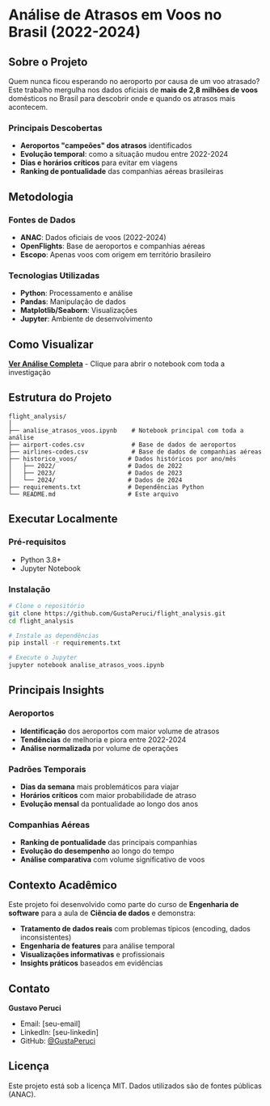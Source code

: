 # Análise de Atrasos em Voos no Brasil (2022-2024)

## Sobre o Projeto

Quem nunca ficou esperando no aeroporto por causa de um voo atrasado? Este trabalho mergulha nos dados oficiais de **mais de 2,8 milhões de voos** domésticos no Brasil para descobrir onde e quando os atrasos mais acontecem.

### Principais Descobertas

- **Aeroportos "campeões" dos atrasos** identificados
- **Evolução temporal**: como a situação mudou entre 2022-2024  
- **Dias e horários críticos** para evitar em viagens
- **Ranking de pontualidade** das companhias aéreas brasileiras

## Metodologia

### Fontes de Dados
- **ANAC**: Dados oficiais de voos (2022-2024)
- **OpenFlights**: Base de aeroportos e companhias aéreas
- **Escopo**: Apenas voos com origem em território brasileiro

### Tecnologias Utilizadas
- **Python**: Processamento e análise
- **Pandas**: Manipulação de dados
- **Matplotlib/Seaborn**: Visualizações
- **Jupyter**: Ambiente de desenvolvimento

## Como Visualizar

**[Ver Análise Completa](./analise_atrasos_voos.ipynb)** - Clique para abrir o notebook com toda a investigação

## Estrutura do Projeto

```
flight_analysis/
│
├── analise_atrasos_voos.ipynb    # Notebook principal com toda a análise
├── airport-codes.csv             # Base de dados de aeroportos
├── airlines-codes.csv            # Base de dados de companhias aéreas  
├── historico_voos/              # Dados históricos por ano/mês
│   ├── 2022/                    # Dados de 2022
│   ├── 2023/                    # Dados de 2023
│   └── 2024/                    # Dados de 2024
├── requirements.txt             # Dependências Python
└── README.md                    # Este arquivo

```

## Executar Localmente

### Pré-requisitos
- Python 3.8+
- Jupyter Notebook

### Instalação

```bash
# Clone o repositório
git clone https://github.com/GustaPeruci/flight_analysis.git
cd flight_analysis

# Instale as dependências
pip install -r requirements.txt

# Execute o Jupyter
jupyter notebook analise_atrasos_voos.ipynb
```

## Principais Insights

### Aeroportos
- **Identificação** dos aeroportos com maior volume de atrasos
- **Tendências** de melhoria e piora entre 2022-2024
- **Análise normalizada** por volume de operações

### Padrões Temporais
- **Dias da semana** mais problemáticos para viajar
- **Horários críticos** com maior probabilidade de atraso
- **Evolução mensal** da pontualidade ao longo dos anos

### Companhias Aéreas
- **Ranking de pontualidade** das principais companhias
- **Evolução do desempenho** ao longo do tempo
- **Análise comparativa** com volume significativo de voos

## Contexto Acadêmico

Este projeto foi desenvolvido como parte do curso de **Engenharia de software** para a aula de **Ciência de dados** e demonstra:

- **Tratamento de dados reais** com problemas típicos (encoding, dados inconsistentes)
- **Engenharia de features** para análise temporal
- **Visualizações informativas** e profissionais
- **Insights práticos** baseados em evidências

## Contato

**Gustavo Peruci**
- Email: [seu-email]
- LinkedIn: [seu-linkedin]  
- GitHub: [@GustaPeruci](https://github.com/GustaPeruci)

## Licença

Este projeto está sob a licença MIT. Dados utilizados são de fontes públicas (ANAC).
